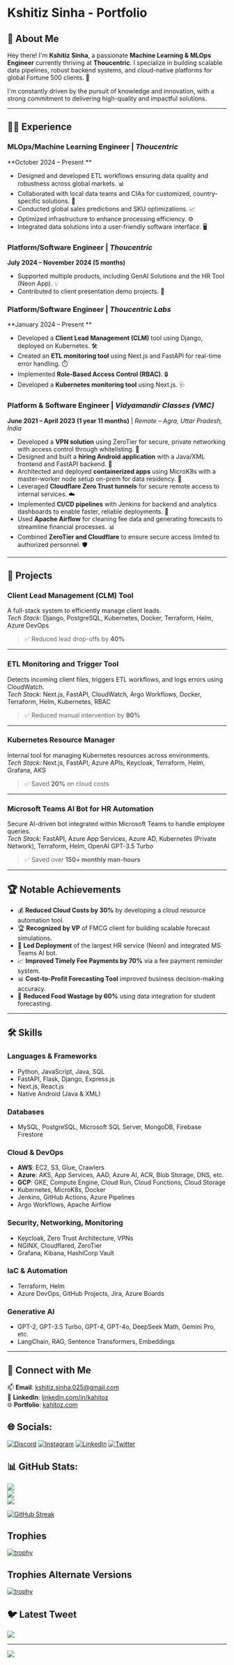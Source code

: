 # Kshitiz Sinha - Portfolio

## 👋 About Me

Hey there! I'm **Kshitiz Sinha**, a passionate **Machine Learning & MLOps Engineer** currently thriving at **Thoucentric**. I specialize in building scalable data pipelines, robust backend systems, and cloud-native platforms for global Fortune 500 clients. 🚀

I'm constantly driven by the pursuit of knowledge and innovation, with a strong commitment to delivering high-quality and impactful solutions.

---

## 👨‍💻 Experience

### **MLOps/Machine Learning Engineer** | *Thoucentric*  
**October 2024 – Present **  
- Designed and developed ETL workflows ensuring data quality and robustness across global markets. 📊  
- Collaborated with local data teams and CIAs for customized, country-specific solutions. 🤝  
- Conducted global sales predictions and SKU optimizations. 📈  
- Optimized infrastructure to enhance processing efficiency. ⚙️  
- Integrated data solutions into a user-friendly software interface. 🖥️

### **Platform/Software Engineer** | *Thoucentric*  
**July 2024 – November 2024 (5 months)**  
- Supported multiple products, including GenAI Solutions and the HR Tool (Neon App). 💡  
- Contributed to client presentation demo projects. 🤝

### **Platform/Software Engineer** | *Thoucentric Labs*  
**January 2024 – Present **  
- Developed a **Client Lead Management (CLM)** tool using Django, deployed on Kubernetes. 🛠️  
- Created an **ETL monitoring tool** using Next.js and FastAPI for real-time error handling. ⏱️  
- Implemented **Role-Based Access Control (RBAC)**. 🔒  
- Developed a **Kubernetes monitoring tool** using Next.js. 🩺

### **Platform & Software Engineer** | *Vidyamandir Classes (VMC)*  
**June 2021 – April 2023 (1 year 11 months)** | *Remote – Agra, Uttar Pradesh, India*  
- Developed a **VPN solution** using ZeroTier for secure, private networking with access control through whitelisting. 🔐  
- Designed and built a **hiring Android application** with a Java/XML frontend and FastAPI backend. 📱  
- Architected and deployed **containerized apps** using MicroK8s with a master-worker node setup on-prem for data residency. 🧱  
- Leveraged **Cloudflare Zero Trust tunnels** for secure remote access to internal services. ☁️  
- Implemented **CI/CD pipelines** with Jenkins for backend and analytics dashboards to enable faster, reliable deployments. 🚀  
- Used **Apache Airflow** for cleaning fee data and generating forecasts to streamline financial processes. 📊  
- Combined **ZeroTier and Cloudflare** to ensure secure access limited to authorized personnel. 🛡️


---

## 🚀 Projects

### **Client Lead Management (CLM) Tool**  
A full-stack system to efficiently manage client leads.  
*Tech Stack:* Django, PostgreSQL, Kubernetes, Docker, Terraform, Helm, Azure DevOps  
> ✅ Reduced lead drop-offs by **40%**

---

### **ETL Monitoring and Trigger Tool**  
Detects incoming client files, triggers ETL workflows, and logs errors using CloudWatch.  
*Tech Stack:* Next.js, FastAPI, CloudWatch, Argo Workflows, Docker, Terraform, Helm, Kubernetes, RBAC  
> ✅ Reduced manual intervention by **90%**

---

### **Kubernetes Resource Manager**  
Internal tool for managing Kubernetes resources across environments.  
*Tech Stack:* Next.js, FastAPI, Azure APIs, Keycloak, Terraform, Helm, Grafana, AKS  
> ✅ Saved **20%** on cloud costs

---

### **Microsoft Teams AI Bot for HR Automation**  
Secure AI-driven bot integrated within Microsoft Teams to handle employee queries.  
*Tech Stack:* FastAPI, Azure App Services, Azure AD, Kubernetes (Private Network), Terraform, Helm, OpenAI GPT-3.5 Turbo  
> ✅ Saved over **150+ monthly man-hours**

---

## 🏆 Notable Achievements

- 💰 **Reduced Cloud Costs by 30%** by developing a cloud resource automation tool.  
- 🏆 **Recognized by VP** of FMCG client for building scalable forecast simulations.  
- 🥇 **Led Deployment** of the largest HR service (Neon) and integrated MS Teams AI bot.  
- 📈 **Improved Timely Fee Payments by 70%** via a fee payment reminder system.  
- 📊 **Cost-to-Profit Forecasting Tool** improved business decision-making accuracy.  
- 🥬 **Reduced Food Wastage by 60%** using data integration for student forecasting.

---

## 🛠️ Skills


### **Languages & Frameworks**  
- Python, JavaScript, Java, SQL  
- FastAPI, Flask, Django, Express.js  
- Next.js, React.js  
- Native Android (Java & XML)

### **Databases**  
- MySQL, PostgreSQL, Microsoft SQL Server, MongoDB, Firebase Firestore

### **Cloud & DevOps**  
- **AWS**: EC2, S3, Glue, Crawlers  
- **Azure**: AKS, App Services, AAD, Azure AI, ACR, Blob Storage, DNS, etc.  
- **GCP**: GKE, Compute Engine, Cloud Run, Cloud Functions, Cloud Storage  
- Kubernetes, MicroK8s, Docker  
- Jenkins, GitHub Actions, Azure Pipelines  
- Argo Workflows, Apache Airflow

### **Security, Networking, Monitoring**  
- Keycloak, Zero Trust Architecture, VPNs  
- NGINX, Cloudflared, ZeroTier  
- Grafana, Kibana, HashiCorp Vault

### **IaC & Automation**  
- Terraform, Helm  
- Azure DevOps, GitHub Projects, Jira, Azure Boards

### **Generative AI**  
- GPT-2, GPT-3.5 Turbo, GPT-4, GPT-4o, DeepSeek Math, Gemini Pro, etc.  
- LangChain, RAG, Sentence Transformers, Embeddings

---

## 🤝 Connect with Me

📫 **Email**: [kshitiz.sinha.025@gmail.com](mailto:kshitiz.sinha.025@gmail.com)  
💼 **LinkedIn**: [linkedin.com/in/kahitoz](https://www.linkedin.com/in/kahitoz/)  
🌐 **Portfolio**: [kahitoz.com](https://kahitoz.com)


## 🌐 Socials:
[![Discord](https://img.shields.io/badge/Discord-%237289DA.svg?logo=discord&logoColor=white)](https://discord.gg/https://discord.gg/6aJdxE8kdB) [![Instagram](https://img.shields.io/badge/Instagram-%23E4405F.svg?logo=Instagram&logoColor=white)](https://instagram.com/Kshitiz_Sinha) [![LinkedIn](https://img.shields.io/badge/LinkedIn-%230077B5.svg?logo=linkedin&logoColor=white)](https://linkedin.com/in/kshitiz-sinha-b639b525a) [![Twitter](https://img.shields.io/badge/Twitter-%231DA1F2.svg?logo=Twitter&logoColor=white)](https://twitter.com/Kahitoz) 


## 📊 GitHub Stats:

![](https://github-readme-stats.vercel.app/api?username=Kahitoz&theme=dark&hide_border=false&include_all_commits=all&count_private=false)<br/>
![](https://github-readme-streak-stats.herokuapp.com/?user=Kahitoz&theme=dark&hide_border=false)<br/>
![](https://github-readme-stats.vercel.app/api/top-langs/?username=Kahitoz&theme=dark&hide_border=false&include_all_commits=true&count_private=false&layout=compact)

[![GitHub Streak](https://streak-stats.demolab.com/?user=Kahitoz)](https://git.io/streak-stats)


## Trophies
[![trophy](https://github-profile-trophy.vercel.app/?username=kahitoz)](https://github.com/ryo-ma/github-profile-trophy)

## Trophies Alternate Versions
[![trophy](https://github-profile-trophy.vercel.app/?username=ryo-ma)](https://github.com/ryo-ma/github-profile-trophy)

## 🐦 Latest Tweet
[![](https://gtce.itsvg.in/api?username=Kahitoz)](https://github.com/VishwaGauravIn/github-twitter-card-embed)

---
[![](https://visitcount.itsvg.in/api?id=Kahitoz&icon=0&color=0)](https://visitcount.itsvg.in)


